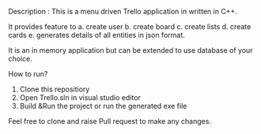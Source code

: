 Description : This is a menu driven Trello application in written in C++.

It provides feature to
a. create user
b. create board
c. create lists
d. create cards
e. generates details of all entities in json format.


It is an in memory application but can be extended to use database of your choice.

How to run?
1. Clone this repositiory 
2. Open Trello.sln in visual studio editor
3. Build &Run the project or run the generated exe file 

Feel free to clone and raise Pull request to make any changes.


